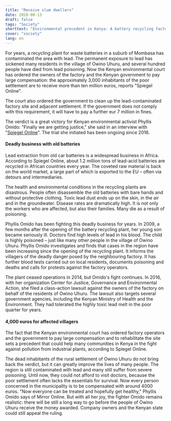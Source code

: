 ```yaml
---
title: "Receive slum dwellers"
date: 2020-08-13
draft: false
tags: "Society"
shorttext: "Environmental precedent in Kenya: A battery recycling factory has to pay high compensation to residents of a poor settlement."
cover: "society"
lang: en
---
```


For years, a recycling plant for waste batteries in a suburb of Mombasa has contaminated the area with lead. The permanent exposure to lead has sickened many residents in the village of Owino Uhuru, and several hundred people have died from lead poisoning. Now the Kenyan environmental court has ordered the owners of the factory and the Kenyan government to pay large compensation: the approximately 3,000 inhabitants of the poor settlement are to receive more than ten million euros, reports "Spiegel Online".

The court also ordered the government to clean up the lead-contaminated factory site and adjacent settlement. If the government does not comply with this requirement, it will have to pay a further eur 7 million in fines.

The verdict is a great victory for Kenyan environmental activist Phyllis Omido: "Finally we are getting justice," she said in an interview with "[Spiegel Online](https://www.spiegel.de/politik/ausland/kenia-umweltaktivistin-erkaempft-10-millionen-euro-fuer-blei-vergiftete-slumbewohner-a-16001559-6969-421e-beb6-056a0e453e87 "Slumbewohner erhalten mehr als zehn Millionen Euro Entschädigung")". The trial she initiated has been ongoing since 2016.

#### Deadly business with old batteries

Lead extraction from old car batteries is a widespread business in Africa. According to Spiegel Online, about 1.2 million tons of lead-acid batteries are recycled in African countries every year. The coveted raw material is back on the world market, a large part of which is exported to the EU – often via detours and intermediaries.

The health and environmental conditions in the recycling plants are disastrous. People often disassemble the old batteries with bare hands and without protective clothing. Toxic lead dust ends up on the skin, in the air and in the groundwater. Disease rates are dramatically high. It is not only the workers who are affected, but also their families. Many die as a result of poisoning.

Phyllis Omido has been fighting this deadly business for years. In 2009, a few months after the opening of the battery recycling plant, her young son became seriously ill. Doctors find high levels of lead in his blood. The child is highly poisoned – just like many other people in the village of Owino Uhuru. Phyllis Omido investigates and finds that cases in the region have been increasing since the opening of the recycling plant. It informs the villagers of the deadly danger posed by the neighbouring factory. It has further blood tests carried out on local residents, documents poisoning and deaths and calls for protests against the factory operators.

The plant ceased operations in 2014, but Omido's fight continues. In 2016, with her organization Center for Justice, Governance and Environmental Action, she filed a class-action lawsuit against the owners of the factory on behalf of the residents of Owino Uhuru. The lawsuit also targets several government agencies, including the Kenyan Ministry of Health and the Environment. They had tolerated the highly toxic lead melt in the poor quarter for years.

#### 4,000 euros for affected villagers

The fact that the Kenyan environmental court has ordered factory operators and the government to pay large compensation and to rehabilitate the site sets a precedent that could help many communities in Kenya in the fight against pollution from industrial plants, according to Spiegel Online.

The dead inhabitants of the rural settlement of Owino Uhuru do not bring back the verdict, but it can greatly improve the lives of many people. The region is still contaminated with lead and many still suffer from severe poisoning. Until now, they could not afford to visit doctors, because the poor settlement often lacks the essentials for survival. Now every person concerned in the municipality is to be compensated with around 4000 euros. "Now everyone can be treated and hopefully get healthy," Phyllis Omido says of Mirror Online. But with all her joy, the fighter Omido remains realistic: there will be still a long way to go before the people of Owino Uhuru receive the money awarded. Company owners and the Kenyan state could still appeal the ruling.
